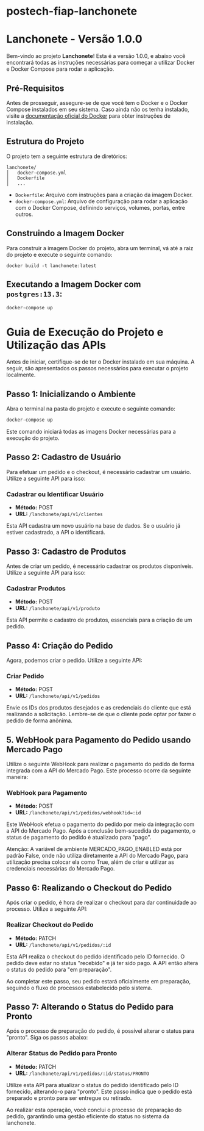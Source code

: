 # postech-fiap-lanchonete
# Lanchonete - Versão 1.0.0

Bem-vindo ao projeto **Lanchonete**! Esta é a versão 1.0.0, e abaixo você encontrará todas as instruções necessárias para começar a utilizar Docker e Docker Compose para rodar a aplicação.

## Pré-Requisitos

Antes de prosseguir, assegure-se de que você tem o Docker e o Docker Compose instalados em seu sistema. Caso ainda não os tenha instalado, visite a [documentação oficial do Docker](https://docs.docker.com/get-docker/) para obter instruções de instalação.

## Estrutura do Projeto

O projeto tem a seguinte estrutura de diretórios:

```plaintext
lanchonete/
│   docker-compose.yml
│   Dockerfile
│   ...
```


- `Dockerfile`: Arquivo com instruções para a criação da imagem Docker.
- `docker-compose.yml`: Arquivo de configuração para rodar a aplicação com o Docker Compose, definindo serviços, volumes, portas, entre outros.

## Construindo a Imagem Docker

Para construir a imagem Docker do projeto, abra um terminal, vá até a raiz do projeto e execute o seguinte comando:

`docker build -t lanchonete:latest`

## Executando a Imagem Docker com `postgres:13.3`:

`docker-compose up`

# Guia de Execução do Projeto e Utilização das APIs

Antes de iniciar, certifique-se de ter o Docker instalado em sua máquina. A seguir, são apresentados os passos necessários para executar o projeto localmente.

## Passo 1: Inicializando o Ambiente

Abra o terminal na pasta do projeto e execute o seguinte comando:

```bash
docker-compose up
```

Este comando iniciará todas as imagens Docker necessárias para a execução do projeto.

## Passo 2: Cadastro de Usuário

Para efetuar um pedido e o checkout, é necessário cadastrar um usuário. Utilize a seguinte API para isso:

### Cadastrar ou Identificar Usuário

- **Método:** POST
- **URL:** `/lanchonete/api/v1/clientes`

Esta API cadastra um novo usuário na base de dados. Se o usuário já estiver cadastrado, a API o identificará.

## Passo 3: Cadastro de Produtos

Antes de criar um pedido, é necessário cadastrar os produtos disponíveis. Utilize a seguinte API para isso:

### Cadastrar Produtos

- **Método:** POST
- **URL:** `/lanchonete/api/v1/produto`

Esta API permite o cadastro de produtos, essenciais para a criação de um pedido.

## Passo 4: Criação do Pedido

Agora, podemos criar o pedido. Utilize a seguinte API:

### Criar Pedido

- **Método:** POST
- **URL:** `/lanchonete/api/v1/pedidos`

Envie os IDs dos produtos desejados e as credenciais do cliente que está realizando a solicitação. Lembre-se de que o cliente pode optar por fazer o pedido de forma anônima.

## 5. WebHook para Pagamento do Pedido usando Mercado Pago

Utilize o seguinte WebHook para realizar o pagamento do pedido de forma integrada com a API do Mercado Pago. Este processo ocorre da seguinte maneira:

### WebHook para Pagamento

- **Método:** POST
- **URL:** `/lanchonete/api/v1/pedidos/webhook?id=:id`

Este WebHook efetua o pagamento do pedido por meio da integração com a API do Mercado Pago. Após a conclusão bem-sucedida do pagamento, o status de pagamento do pedido é atualizado para "pago".

Atenção: A variável de ambiente MERCADO_PAGO_ENABLED está por padrão False, onde não utiliza diretamente a API do Mercado Pago, para utilização precisa colocar ela como True, além de criar e utilizar as credenciais necessárias do Mercado Pago.

## Passo 6: Realizando o Checkout do Pedido

Após criar o pedido, é hora de realizar o checkout para dar continuidade ao processo. Utilize a seguinte API:

### Realizar Checkout do Pedido

- **Método:** PATCH
- **URL:** `/lanchonete/api/v1/pedidos/:id`

Esta API realiza o checkout do pedido identificado pelo ID fornecido. O pedido deve estar no status "recebido" e já ter sido pago. A API então altera o status do pedido para "em preparação".

Ao completar este passo, seu pedido estará oficialmente em preparação, seguindo o fluxo de processos estabelecido pelo sistema.

## Passo 7: Alterando o Status do Pedido para Pronto

Após o processo de preparação do pedido, é possível alterar o status para "pronto". Siga os passos abaixo:

### Alterar Status do Pedido para Pronto

- **Método:** PATCH
- **URL:** `/lanchonete/api/v1/pedidos/:id/status/PRONTO`

Utilize esta API para atualizar o status do pedido identificado pelo ID fornecido, alterando-o para "pronto". Este passo indica que o pedido está preparado e pronto para ser entregue ou retirado.

Ao realizar esta operação, você conclui o processo de preparação do pedido, garantindo uma gestão eficiente do status no sistema da lanchonete.

